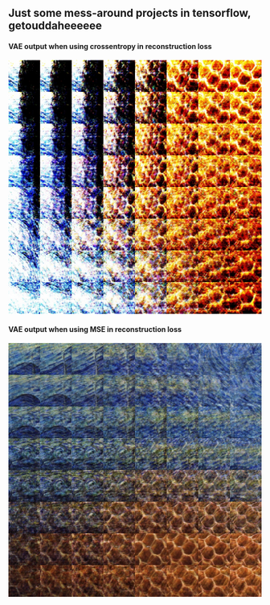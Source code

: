 ## Just some mess-around projects in tensorflow, getouddaheeeeee


#### VAE output when using crossentropy in reconstruction loss

![quad8](res/examples/quad_1.jpg)

#### VAE output when using MSE in reconstruction loss

![quad8](res/examples/quad_2.jpg)
